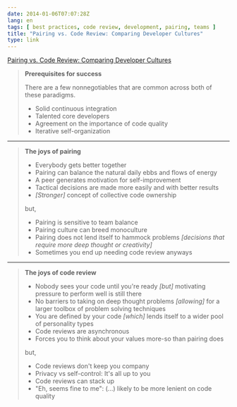 ```yaml
---
date: 2014-01-06T07:07:28Z
lang: en
tags: [ best practices, code review, development, pairing, teams ]
title: "Pairing vs. Code Review: Comparing Developer Cultures"
type: link
---
```


[Pairing vs. Code Review: Comparing Developer
Cultures](https://phinze.com/writing/pairing-vs-code-review)

> **Prerequisites for success**
>
> There are a few nonnegotiables that are common across both of these
> paradigms.
>
> - Solid continuous integration
> - Talented core developers
> - Agreement on the importance of code quality
> - Iterative self-organization

---

> **The joys of pairing**
>
> - Everybody gets better together
> - Pairing can balance the natural daily ebbs and flows of energy
> - A peer generates motivation for self-improvement
> - Tactical decisions are made more easily and with better results
> - *\[Stronger\]* concept of collective code ownership
>
> but,
>
> - Pairing is sensitive to team balance
> - Pairing culture can breed monoculture
> - Pairing does not lend itself to hammock problems *\[decisions that require more deep thought or creativity\]*
> - Sometimes you end up needing code review anyways

---

> **The joys of code review**
>
> - Nobody sees your code until you're ready *\[but\]* motivating pressure to perform well is still there
> - No barriers to taking on deep thought problems *\[allowing\]* for a larger toolbox of problem solving techniques
> - You are defined by your code *\[which\]* lends itself to a wider pool of personality types
> - Code reviews are asynchronous
> - Forces you to think about your values more-so than pairing does
>
> but,
>
> - Code reviews don't keep you company
> - Privacy vs self-control: It's all up to you
> - Code reviews can stack up
> - "Eh, seems fine to me": (...) likely to be more lenient on code quality
